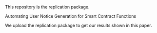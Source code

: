 This repository is the replication package.

Automating User Notice Generation for Smart Contract Functions

We upload the replication package to get our results shown in this paper.
